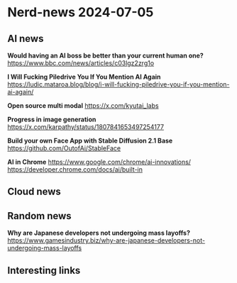 # Nerd-news 2024-07-05

## AI news 

**Would having an AI boss be better than your current human one?**
https://www.bbc.com/news/articles/c03lgz2zrg1o

**I Will Fucking Piledrive You If You Mention AI Again**
https://ludic.mataroa.blog/blog/i-will-fucking-piledrive-you-if-you-mention-ai-again/

**Open source multi modal**
https://x.com/kyutai_labs

**Progress in image generation**
https://x.com/karpathy/status/1807841653497254177

**Build your own Face App with Stable Diffusion 2.1 Base**
https://github.com/OutofAi/StableFace

**AI in Chrome**
https://www.google.com/chrome/ai-innovations/
https://developer.chrome.com/docs/ai/built-in

## Cloud news

## Random news

**Why are Japanese developers not undergoing mass layoffs?**
https://www.gamesindustry.biz/why-are-japanese-developers-not-undergoing-mass-layoffs

## Interesting links
